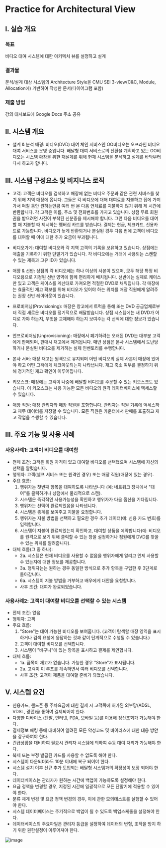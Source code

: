 # Practice for Architectural View

## I. 실습 개요
### 목표
비디오 대여 시스템에 대한 아키텍처 뷰를 설정하고 설계

### 결과물
분석/설계 대상 시스템의 Architecture Style을 CMU SEI 3-view(C&C, Module, Allocation에) 기반하여 작성한 문서(다이어그램 포함)

### 제출 방법
강의 대시보드에 Google Docs 주소 공유

## II. 시스템 개요
* 설계 & 분석 배경: 비디오(DVD) 대여 체인 서비스인 OO비디오는 오프라인 비디오 대여 서비스를 운영 중입니다. 배달형 대여 서비스로의 전환을 계획하고 있는 OO비디오는 시스템 확장을 위한 재설계를 위해 현재 시스템을 분석하고 설계를 바닥부터 다시 하고자 합니다.

## III. 시스템 구성요소 및 비지니스 로직
* 고객: 고객은 비디오를 검색하고 매장에 없는 비디오 주문과 같은 관련 서비스를 찾기 위해 지역 매장에 옵니다. 그들은 각 비디오에 대해 대여료를 지불하고 집에 가져 가서 며칠 동안 원하는만큼 여러 번 본 다음 연체료를 지불하지 않기 위해 제 시간에 반환합니다. 각 고객은 이름, 주소 및 전화번호를 가지고 있습니다. 상점 무료 회원권을 받으려면 사진이 부착된 신분증을 제시해야 합니다. 그런 다음 비디오를 대여할 때 지불할 때 제시하는 멤버십 카드를 받습니다. 결제는 현금, 체크카드, 신용카드로 가능합니다. 비디오가 늦게 반환되거나 분실된 경우 다음 번에 고객이 비디오를 대여할 때 이에 대한 추가 요금이 부과됩니다.

* 비디오가게: 대여할 비디오와 각 지역 고객의 기록을 보유하고 있습니다. 상점에는 매출을 기록하기 위한 단말기가 있습니다. 각 비디오에는 거래에 사용되는 스캔할 수 있는 제목과 고유 ID가 있습니다.

* 매장 & 선반: 상점의 각 비디오에는 하나 이상의 사본이 있으며, 모두 해당 특정 비디오용으로 지정된 선반 영역에 함께 편리하게 배치됩니다. 선반에는 실제로 케이스만 있고 고객은 케이스를 계산대로 가져오면 적절한 DVD로 채워집니다. 각 매장에는 효율적인 재고 확보를 위해 비디오가 있어야 하는 위치를 매장 직원에게 알려주는 권장 선반 레이아웃이 있습니다.

* 프로비저닝(Provisioning): 매장은 창고에서 트럭을 통해 또는 DVD 공급업체로부터 직접 새로운 비디오를 정기적으로 배달받습니다. 상점 시스템에는 새 DVD가 어디로 가야 하는지, 무엇을 교체해야 하는지 보여주는 각 선적에 대한 정보가 있습니다.

* 언프로비저닝(Unprovisioning): 매장에서 폐기하려는 오래된 DVD는 대부분 고객에게 판매되며, 판매시 재고에서 제거됩니다. 매년 상점은 본사 시스템에서 도난당하거나 분실된 비디오를 제거하는 실제 인벤토리를 수행합니다.
* 본사 서버: 매장 재고는 원격으로 유지되며 어떤 비디오의 실제 사본이 매장에 있어야 하고 어떤 고객에게 체크아웃되는지 나타냅니다. 재고 축소 여부를 결정하기 위해 정기적인 재고 확인이 이루어집니다.
* 키오스크: 매장에는 고객이 나중에 배달할 비디오를 주문할 수 있는 키오스크도 있습니다. 이 키오스크는 사용 가능한 모든 비디오의 원격 데이터베이스에 액세스할 수 있습니다.
* 매장 직원: 매장 관리자와 매장 직원을 포함합니다. 관리자는 직원 기록에 액세스하고 재무 데이터를 저장할 수 있습니다. 모든 직원은 카운터에서 판매를 호출하고 재고 작업을 수행할 수 있습니다.

## III. 주요 기능 및 사용 사례

### 사용사례1: 고객이 비디오를 대여함
* 전제 조건: 고객은 회원 자격이 있고 대여할 비디오를 선택했으며 시스템에 자신의 선택을 알렸습니다.
* 행위자: 고객(셀프 서비스 또는 원격인 경우) 또는 매장 직원(매장에 있는 경우).
* 주요 흐름:
  1.	행위자는 첫번째 항목을 대여하도록 나타냅니다 (예: 네트워크 장치에서 "대여"를 클릭하거나 상점에서 물리적으로 스캔).
  2.	시스템은 즉각적인 사용가능성을 확인하고 행위자가 다음 옵션을 기다립니다.
  3.	행위자는 선택이 완료되었음을 나타냅니다.
  4.	시스템은 총계를 보여주고 지불을 요청합니다.
  5.	행위자는 지불 방법을 선택하고 필요한 경우 추가 데이터(예: 신용 카드 번호)를 입력합니다.
  6.	시스템이 지불이 완료되었는지 확인하고, 대여할 상품을 예약합니다(예: 비디오를 원격으로 보기 위해 클릭할 수 있는 창을 설정하거나 점원에게 DVD를 찾을 수 있는 위치를 알려줍니다).
* 대체 흐름(그 중 하나):
  * 2a. 시스템은 현재 비디오를 사용할 수 없음을 행위자에게 알리고 언제 사용할 수 있는지에 대한 정보를 제공합니다.
  * 3a. 행위자는는 원하는 경우 동일한 방식으로 추가 항목을 구입한 후 3단계로 돌아갑니다.
  * 6a. 시스템이 지불 방법을 거부하고 배우에게 대안을 요청합니다.
  * 사후 조건: 대여가 완료되었습니다.

### 사용사례2: 고객이 대여할 비디오를 선택할 수 있는 시스템
* 전제 조건: 없음
* 행위자: 고객
* 주요 흐름:
  1.	"Store"는 대여 가능한 비디오를 보여줍니다. (고객이 탐색할 매장 영역을 표시하거나 검색 요청에 응답하는 것과 같이 단계적으로 수행될 수 있습니다.)
  2.	고객이 대여할 비디오를 선택합니다.
  3.	시스템이 "바구니"에 있는 항목을 표시하고 결제를 제안합니다.
* 대체 흐름:
  * 1a. 품목이 재고가 없습니다. 가능한 경우 "Store"가 표시됩니다.
  * 2a. 고객이 이 루프를 계속하면서 여러 비디오를 선택합니다.
  * 사후 조건: 고객이 제품을 대여할 준비가 되었습니다.


## V. 시스템 요건
* 신용카드, 핸드폰 등 주차요금에 대한 결제 시 고객쪽에 허가된 외부망(ADSL, VDSL, 광랜)을 통하여 결제되어야 한다.
* 다양한 디바이스 (단말, 인터넷, PDA, 모바일 등)를 이용해 정산조회가 가능해야 한다. 
* 결제정보 해킹 등에 대비하여 알려진 모든 악성코드 및 바이러스에 대한 대응 방안을 강구하여야 한다.
* 긴급상황을 대비하여 필요시 관리자 시스템에 의하여 수동 대여 처리가 가능해야 한다. 
* 복제 또는 부정 발급된 카드를 사용할 수 없도록 해야 한다.
* 시스템이 다운되더라도 10분 이내에 복구 되어야 한다.
* 시스템 설치 이후 신규 추가 도입되는 배달형 시스템과의 확장성이 보장 되어야 한다. 
* 데이터베이스는 관리자가 원하는 시간에 백업이 가능하도록 설정해야 한다.
* 요금 정책을 변경할 경우, 지정된 시간에 일괄적으로 모든 단말기에 적용할 수 있어야 한다.
* 분류 체계 변경 및 요금 정책 변경의 경우, 이에 관한 모의테스트를 실행할 수 있어야 한다.
* 시스템 데이터베이스는 주기적으로 백업이 될 수 있도록 백업스케줄을 설정해야 한다. 
* 데이터베이스의 주요파일은 관리자 등급을 설정하여 데이터의 변형, 조작을 방지 하기 위한 권한설정이 이루어져야 한다.

![image](https://user-images.githubusercontent.com/9452521/150725793-9afb1467-f717-4615-8699-ab194e8aa05d.png)
